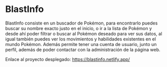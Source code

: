 # BlastInfo

BlastInfo consiste en un buscador de Pokémon, para encontrarlo puedes buscar su nombre exacto justo en el inicio, o ir a la lista de Pokémon y desde ahí poder filtrar o buscar al Pokémon deseado para ver sus datos, al igual también puedes ver los movimientos y habilidades existentes en el mundo Pokémon. Además permite tener una cuenta de usuario, junto un perfil, además de poder contactar con la administración de la página web.


Enlace al proyecto desplegado:  https://blastinfo.netlify.app/
